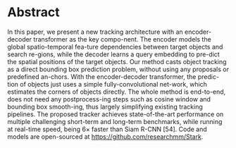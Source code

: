 # Abstract
In this paper,  we present a new tracking architecture with an encoder-decoder transformer as the key compo-nent.  The encoder models the global spatio-temporal fea-ture dependencies between target objects and search re-gions, while the decoder learns a query embedding to pre-dict the spatial positions of the target objects. Our method casts object tracking as a direct bounding box prediction problem,  without using any proposals or predefined an-chors.  With the encoder-decoder transformer, the predic-tion of objects just uses a simple fully-convolutional net-work, which estimates the corners of objects directly.  The whole method is end-to-end, does not need any postprocess-ing steps such as cosine window and bounding box smooth-ing, thus largely simplifying existing tracking pipelines. The proposed tracker achieves state-of-the-art performance on multiple challenging short-term and long-term benchmarks, while  running at  real-time speed,  being  6× faster than Siam R-CNN [54].  Code and models are open-sourced at https://github.com/researchmm/Stark.
